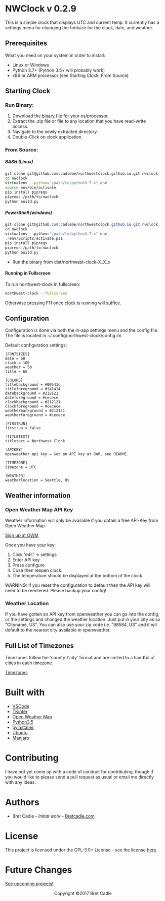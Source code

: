 # NWClock v 0.2.9

This is a simple clock that displays UTC and current temp. It currently has a settings menu for changing the fontsize for the clock, date, and weather.

## Prerequisites

What you need on your system in order to install:

- Linux or Windows
- Python 3.7+ (Python 3.5+ will probably work)
- x86 or ARM processor (see Starting Clock: From Source)

## Starting Clock

### Run Binary:
1. Download the [binary file](https://github.com/cadlebe/northwestclock.github.io/releases) for your os/processor. 
2. Extract the .zip file or file to any location that you have read-write access.
3. Navigate to the newly extracted directory.
4. Double-Click on clock application.

### From Source:

##### BASH (Linux)

```` bash
git clone git@github.com:cadlebe/northwestclock.github.io.git nwclock
cd nwclock
virtualenv --python="/path/to/python3.7.x" env
source env/bin/activate
pip install pipreqs
pipreqs /path/to/nwclock
python build.py
````

##### PowerShell (windows)

```` Powershell
git clone git@github.com:cadlebe/northwestclock.github.io.git nwclock
cd nwclock
virtualenv --python="/path/to/python3.7.x" env
./env/Scripts/activate.ps1
pip install pipreqs
pipreqs /path/to/nwclock
python build.py
````

- Run the binary from dist/northwest-clock-X_X_x

#### Running in Fullscreen

To run northwest-clock in fullscreen:

```` bash
northwest-clock --fullscreen
````

Otherwise pressing F11 once clock is running will suffice.

## Configuration

Configuration is done via both the in-app settings menu and the config file. The file is located in ~/.config/northwest-clock/config.ini

Default configuration settings:

````
[FONTSIZES]
date = 60
clock = 100
weather = 50
title = 60

[COLORS]
titlebackground = #00541c
titleforeground = #141414
datebackground = #212121
dateforeground = #cecece
clockbackground = #212121
clockforeground = #cecece
weatherbackground = #212121
weatherforeground = #cecece

[FIRSTRUN]
firstrun = false

[TITLETEXT]
titletext = Northwest Clock

[APIKEY]
openweather api key = Get an API key at OWM, see README.

[TIMEZONE]
timezone = UTC

[WEATHER]
weatherlocation = Seattle, US
````

## Weather information

### Open Weather Map API Key

Weather information will only be available if you obtain a free API-Key from Open Weather Map.

[Sign up at OWM](https://home.openweathermap.org/users/sign_up)

Once you have your key:
1. Click 'edit' -> settings
2. Enter API key
3. Press configure
4. Cose then reopen clock.
5. The temperature should be displayed at the bottom of the clock.

WARNING: If you reset the configuration to default then the API key will need to be reentered. Please backup your config!

### Weather Location

If you have gotten an API key from openweather you can go into the config, or the settings and changed the weather location. Just put in your city as so "Cityname, US". You can also use your zip code i.e. "98584, US" and it will default to the nearest city available in openweather.


## Full List of Timezones

Timezones follow the 'county'/'city' format and are limited to a handful of cities in each timezone.

[Timezones](http://worldtimeapi.org/timezones)

# Built with

- [VSCode](https://code.visualstudio.com)
- [TKinter](https://wiki.python.org/moin/TkInter)
- [Open Weather Map](https://openweathermap.org)
- [Python3.5](https://www.python.org)
- [pyinstaller](http://pyinstaller.readthedocs.io/en/stable/index.html#)
- [Ubuntu](https://www.ubuntu.com)
- [Manjaro](https://www.majaro.org)

# Contributing

I have not yet come up with a code of conduct for contributing, though if you would like to please send a pull request as usual or email me directly with any ideas.

# Authors

- Bret Cadle - _Initial work_ - [Bretcadle.com](https://www.bretcadle.com)

# License

This project is licensed under the GPL-3.0+ License - see the license [here](../LICENSE.md).

# Future Changes

[See upcoming projects!](https://github.com/cadlebe/northwestclock.github.io/projects)

<p style="text-align: center;">Copyright &copy2017 Bret Cadle</p>
